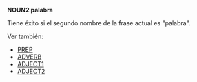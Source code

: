 **NOUN2 palabra**

Tiene éxito si el segundo nombre de la frase actual es "palabra".

Ver también:

* [PREP](PREP_ES)
* [ADVERB](ADVERB_ES)
* [ADJECT1](ADJECT1_ES)
* [ADJECT2](ADJECT2_ES)